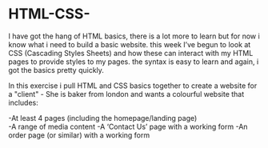 # HTML-CSS-

I have got the hang of HTML basics, there is a lot more to learn but for now i know what i need to build a basic website. 
this week I’ve begun to look at CSS (Cascading Styles Sheets) and how these can interact with my HTML pages to provide styles to my pages. 
the syntax is easy to learn and again, i got the basics pretty quickly.  

In this exercise i pull HTML and CSS basics together to create a website for a "client" - She is baker from london and wants a colourful website that includes:

-At least 4 pages (including the homepage/landing page)  
-A range of media content 
-A ‘Contact Us’ page with a working form 
-An order page (or similar) with a working form 



 
